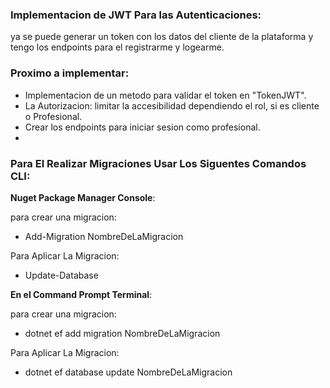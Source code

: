 ### Implementacion de JWT Para las Autenticaciones:
ya se puede generar un token con los datos del cliente de la plataforma y
tengo los endpoints para el registrarme y logearme.

### Proximo a implementar:
* Implementacion de un metodo para validar el token en  "TokenJWT".
* La Autorizacion: limitar la accesibilidad dependiendo el rol, si es cliente o Profesional.
* Crear los endpoints para iniciar sesion como profesional.
*

### Para El Realizar Migraciones Usar Los Siguentes Comandos CLI:

**Nuget Package Manager Console**:

para crear una migracion:
* Add-Migration NombreDeLaMigracion


Para Aplicar La Migracion:
* Update-Database

**En el Command Prompt Terminal**:

para crear una migracion:
* dotnet ef add migration NombreDeLaMigracion

Para Aplicar La Migracion:
* dotnet ef database update NombreDeLaMigracion
